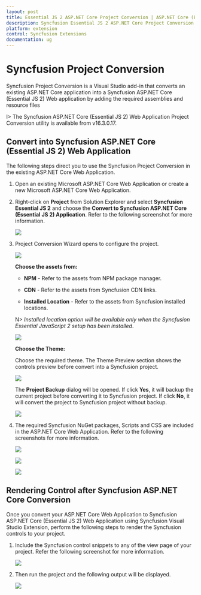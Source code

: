 ```yaml
---
layout: post
title: Essential JS 2 ASP.NET Core Project Conversion | ASP.NET Core (Essential JS 2) | Syncfusion
description: Syncfusion Essential JS 2 ASP.NET Core Project Conversion is a Visual Studio add-in that converts an existing ASP.NET Core application into a Syncfusion Essential JS 2 ASP.NET Core Web application by adding the required Essential JS 2 components
platform: extension
control: Syncfusion Extensions
documentation: ug
---
```


# Syncfusion Project Conversion  

Syncfusion Project Conversion is a Visual Studio add-in that converts an existing ASP.NET Core application into a Syncfusion ASP.NET Core (Essential JS 2) Web application by adding the required assemblies and resource files

I> The Syncfusion ASP.NET Core (Essential JS 2) Web Application Project Conversion utility is available from v16.3.0.17. 

## Convert into Syncfusion ASP.NET Core (Essential JS 2) Web Application 

The following steps direct you to use the Syncfusion Project Conversion in the existing ASP.NET Core Web Application.

1. Open an existing Microsoft ASP.NET Core Web Application or create a new Microsoft ASP.NET Core Web Application. 

2. Right-click on **Project** from Solution Explorer and select **Syncfusion Essential JS 2** and choose the **Convert to Syncfusion ASP.NET Core (Essential JS 2) Application**. Refer to the following screenshot for more information.

   ![](Project-Conversion_images/Project-Conversion_img1.jpg)

3. Project Conversion Wizard opens to configure the project.

   ![](Project-Conversion_images/Project-Conversion_img2.jpg)

   **Choose the assets from:**

   * **NPM** - Refer to the assets from NPM package manager. 

   * **CDN** - Refer to the assets from Syncfusion CDN links.

   * **Installed Location** - Refer to the assets from Syncfusion installed locations.    

   N> *Installed location option will be available only when the Syncfusion Essential JavaScript 2 setup has been installed*.   
   
   ![](Project-Conversion_images/Project-Conversion_img3.jpg)
   
   **Choose the Theme:**
   
   Choose the required theme. The Theme Preview section shows the controls preview before convert into a Syncfusion project.
   
   ![](Project-Conversion_images/Project-Conversion_img4.jpg)

   The **Project Backup** dialog will be opened. If click **Yes**, it will backup the current project before converting it to Syncfusion project. If click **No**, it will convert the project to Syncfusion project without backup.
    
   ![](Project-Conversion_images/Project-Conversion_img5.jpg)   

4. The required Syncfusion NuGet packages, Scripts and CSS are included in the ASP.NET Core Web Application. Refer to the following screenshots for more information.

   ![](Project-Conversion_images/Project-Conversion_img6.jpg)

   ![](Project-Conversion_images/Project-Conversion_img7.jpg)
   
   ![](Project-Conversion_images/Project-Conversion_img8.jpg)

   
## Rendering Control after Syncfusion ASP.NET Core Conversion

Once you convert your ASP.NET Core Web Application to Syncfusion ASP.NET Core (Essential JS 2) Web Application using Syncfusion Visual Studio Extension, perform the following steps to render the Syncfusion controls to your project.

1. Include the Syncfusion control snippets to any of the view page of your project. Refer the following screenshot for more information.

   ![](Project-Conversion_images\Project-Conversion_img9.jpg)

2. Then run the project and the following output will be displayed.

   ![](Project-Conversion_images\Project-Conversion_img10.jpg)
   
   
